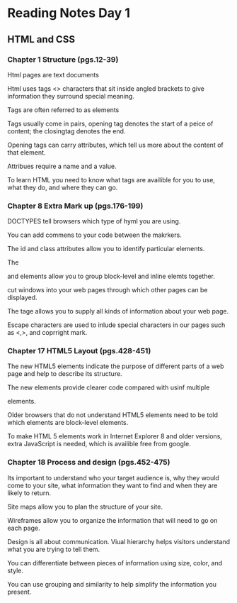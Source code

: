 # Reading Notes Day 1
## HTML and CSS

### Chapter 1 Structure  (pgs.12-39)

  Html pages are text documents
  
  Html uses tags <> characters that sit inside angled brackets to give information they surround special meaning.
  
  Tags are often referred to as elements
  
  Tags usually come in pairs, opening tag denotes the start of a peice of content; the closingtag denotes the end.
  
  Opening tags can carry attributes, which tell us more about the content of that element.
  
  Attribues require a name and a value.
  
  To learn HTML you need to know what tags are availible for you to use, what they do, and where they can go.
  
  


### Chapter 8 Extra Mark up  (pgs.176-199)

  DOCTYPES tell browsers which type of hyml you are using.
  
  You can add commens to your code between the <!--and--> makrkers.
  
  The id and class attributes allow you to identify particular elements.
  
  The <div> and <span> elements allow you to group block-level and inline elemts together.
  
  <ifframes> cut windows into your web pages through which other pages can be displayed.
    
   The <meta> tage allows you to supply all kinds of information about your web page.
    
   Escape characters are used to inlude special characters in our pages such as <,>, and coprright mark.
    
    

### Chapter 17 HTML5 Layout (pgs.428-451)
    
   The new HTML5 elements indicate the purpose of different parts of a web page and help to describe its structure.
    
   The new elements provide clearer code compared with usinf multiple <div> elements.
    
   Older browsers that do not understand HTML5  elements need to be told which elements are block-level elements.
    
   To make HTML 5 elements work in Internet Explorer 8 and older versions, extra JavaScript is needed, which is availible free from google.
    
    
    
### Chapter 18 Process and design (pgs.452-475)
   
   Its important to understand who your target audience is, why they would come to your site, what information they want to find and when they are likely to return.
    
   Site maps allow you to plan the structure of your site.
    
   Wireframes allow you to organize the information that will need to go on each page.
    
   Design is all about communication. Viual hierarchy helps visitors understand what you are trying to tell them.
    
   You can differentiate between pieces of information using size, color, and style.
    
   You can use grouping and similarity to help simplify the information you present.
    
    



